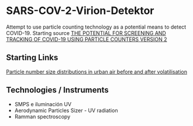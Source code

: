 # SARS-COV-2-Virion-Detektor
Attempt to use particle counting technology as a potential means to detect COVID-19.
Starting source [THE POTENTIAL FOR SCREENING AND TRACKING OF COVID-19 USING PARTICLE COUNTERS VERSION 2](https://necsi.edu/the-potential-for-screening-and-tracking-of-covid19-using-particle-counters)

## Starting Links

[Particle number size distributions in urban air before and after volatilisation](https://www.atmos-chem-phys.net/10/4643/2010/)

## Technologies / Instruments

* SMPS e iluminación UV
* Aerodynamic Particles Sizer - UV radiation
* Ramman spectroscopy
